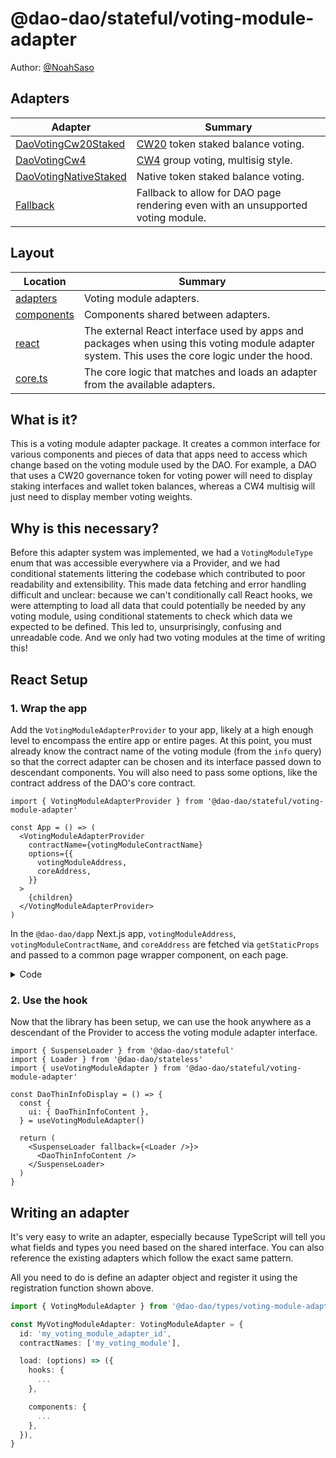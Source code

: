 # @dao-dao/stateful/voting-module-adapter

Author: [@NoahSaso](https://github.com/NoahSaso)

## Adapters

| Adapter                                                   | Summary                                                                                         |
| --------------------------------------------------------- | ----------------------------------------------------------------------------------------------- |
| [DaoVotingCw20Staked](./adapters/DaoVotingCw20Staked)     | [CW20](https://docs.cosmwasm.com/cw-plus/0.9.0/cw20/spec) token staked balance voting.          |
| [DaoVotingCw4](./adapters/DaoVotingCw4)                   | [CW4](https://docs.cosmwasm.com/cw-plus/0.9.0/cw4/cw4-group-spec) group voting, multisig style. |
| [DaoVotingNativeStaked](./adapters/DaoVotingNativeStaked) | Native token staked balance voting.                                                             |
| [Fallback](./adapters/Fallback)                           | Fallback to allow for DAO page rendering even with an unsupported voting module.                |

## Layout

| Location                   | Summary                                                                                                                                       |
| -------------------------- | --------------------------------------------------------------------------------------------------------------------------------------------- |
| [adapters](./adapters)     | Voting module adapters.                                                                                                                       |
| [components](./components) | Components shared between adapters.                                                                                                           |
| [react](./react)           | The external React interface used by apps and packages when using this voting module adapter system. This uses the core logic under the hood. |
| [core.ts](./core.ts)       | The core logic that matches and loads an adapter from the available adapters.                                                                 |

## What is it?

This is a voting module adapter package. It creates a common interface for
various components and pieces of data that apps need to access which change
based on the voting module used by the DAO. For example, a DAO that uses a CW20
governance token for voting power will need to display staking interfaces and
wallet token balances, whereas a CW4 multisig will just need to display member
voting weights.

## Why is this necessary?

Before this adapter system was implemented, we had a `VotingModuleType` enum
that was accessible everywhere via a Provider, and we had conditional statements
littering the codebase which contributed to poor readability and extensibility.
This made data fetching and error handling difficult and unclear: because we
can't conditionally call React hooks, we were attempting to load all data that
could potentially be needed by any voting module, using conditional statements
to check which data we expected to be defined. This led to, unsurprisingly,
confusing and unreadable code. And we only had two voting modules at the time of
writing this!

## React Setup

### **1. Wrap the app**

Add the `VotingModuleAdapterProvider` to your app, likely at a high enough level
to encompass the entire app or entire pages. At this point, you must already
know the contract name of the voting module (from the `info` query) so that the
correct adapter can be chosen and its interface passed down to descendant
components. You will also need to pass some options, like the contract address
of the DAO's core contract.

```tsx
import { VotingModuleAdapterProvider } from '@dao-dao/stateful/voting-module-adapter'

const App = () => (
  <VotingModuleAdapterProvider
    contractName={votingModuleContractName}
    options={{
      votingModuleAddress,
      coreAddress,
    }}
  >
    {children}
  </VotingModuleAdapterProvider>
)
```

In the `@dao-dao/dapp` Next.js app, `votingModuleAddress`,
`votingModuleContractName`, and `coreAddress` are fetched via `getStaticProps`
and passed to a common page wrapper component, on each page.

<details>
<summary>Code</summary>

```ts
const coreAddress = context.params.address as string

const cwClient = await cosmWasmClientRouter.connect(CHAIN_RPC_ENDPOINT)
const coreClient = new CwCoreV1QueryClient(cwClient, coreAddress)

const votingModuleAddress = await coreClient.votingModule()
const votingModuleContractName = (
  await cwClient.queryContractSmart(votingModuleAddress, {
    info: {},
  })
).info.contract
```

</details>

### **2. Use the hook**

Now that the library has been setup, we can use the hook anywhere as a
descendant of the Provider to access the voting module adapter interface.

```tsx
import { SuspenseLoader } from '@dao-dao/stateful'
import { Loader } from '@dao-dao/stateless'
import { useVotingModuleAdapter } from '@dao-dao/stateful/voting-module-adapter'

const DaoThinInfoDisplay = () => {
  const {
    ui: { DaoThinInfoContent },
  } = useVotingModuleAdapter()

  return (
    <SuspenseLoader fallback={<Loader />}>
      <DaoThinInfoContent />
    </SuspenseLoader>
  )
}
```

## Writing an adapter

It's very easy to write an adapter, especially because TypeScript will tell you
what fields and types you need based on the shared interface. You can also
reference the existing adapters which follow the exact same pattern.

All you need to do is define an adapter object and register it using the
registration function shown above.

```ts
import { VotingModuleAdapter } from '@dao-dao/types/voting-module-adapter'

const MyVotingModuleAdapter: VotingModuleAdapter = {
  id: 'my_voting_module_adapter_id',
  contractNames: ['my_voting_module'],

  load: (options) => ({
    hooks: {
      ...
    },

    components: {
      ...
    },
  }),
}
```

